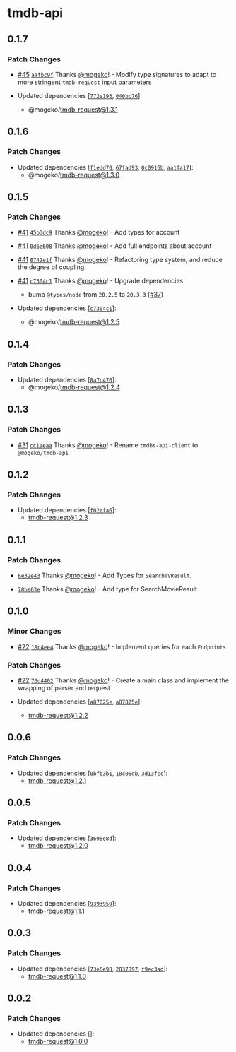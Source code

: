 # tmdb-api

## 0.1.7

### Patch Changes

- [#45](https://github.com/mogeko/movisea/pull/45) [`aafbc9f`](https://github.com/mogeko/movisea/commit/aafbc9f8ea85254fb7e69f303adaf9d3a7e0cc1c) Thanks [@mogeko](https://github.com/mogeko)! - Modify type signatures to adapt to more stringent `tmdb-request` input parameters

- Updated dependencies [[`772e193`](https://github.com/mogeko/movisea/commit/772e193647ab4f1aeb405e6be250de1b197914cf), [`040bc76`](https://github.com/mogeko/movisea/commit/040bc768e8934c4e0bbb955c3e12340b2da41784)]:
  - @mogeko/tmdb-request@1.3.1

## 0.1.6

### Patch Changes

- Updated dependencies [[`f1edd70`](https://github.com/mogeko/movisea/commit/f1edd705fa368d3d5dbc5f4cfbbff93c4c972abd), [`67fad93`](https://github.com/mogeko/movisea/commit/67fad93720aa6d4716eaa5a312c11823152dec78), [`0c0916b`](https://github.com/mogeko/movisea/commit/0c0916bce1db46eee04f0dc5802fcb280294beb5), [`aa1fa17`](https://github.com/mogeko/movisea/commit/aa1fa176ffb4a14513b9b6dd1809e89f0b4d81b6)]:
  - @mogeko/tmdb-request@1.3.0

## 0.1.5

### Patch Changes

- [#41](https://github.com/mogeko/movisea/pull/41) [`45b3dc9`](https://github.com/mogeko/movisea/commit/45b3dc97d6067f26f38e43ebdef21170fc482f59) Thanks [@mogeko](https://github.com/mogeko)! - Add types for account

- [#41](https://github.com/mogeko/movisea/pull/41) [`0d6e608`](https://github.com/mogeko/movisea/commit/0d6e608d1b855c774c62e78c8a67a677f2b4d8ea) Thanks [@mogeko](https://github.com/mogeko)! - Add full endpoints about account

- [#41](https://github.com/mogeko/movisea/pull/41) [`8742e1f`](https://github.com/mogeko/movisea/commit/8742e1fd979d9726b677c06f62f67371b8bfee97) Thanks [@mogeko](https://github.com/mogeko)! - Refactoring type system, and reduce the degree of coupling.

- [#41](https://github.com/mogeko/movisea/pull/41) [`c7304c1`](https://github.com/mogeko/movisea/commit/c7304c10629a443c00465c41e1d32ca1c4de9774) Thanks [@mogeko](https://github.com/mogeko)! - Upgrade dependencies

  - bump `@types/node` from `20.2.5` to `20.3.3` ([#37](https://github.com/mogeko/movisea/pull/37))

- Updated dependencies [[`c7304c1`](https://github.com/mogeko/movisea/commit/c7304c10629a443c00465c41e1d32ca1c4de9774)]:
  - @mogeko/tmdb-request@1.2.5

## 0.1.4

### Patch Changes

- Updated dependencies [[`8a7c476`](https://github.com/mogeko/movisea/commit/8a7c4767fc817e495792e1ce99fbc12e6f4722b5)]:
  - @mogeko/tmdb-request@1.2.4

## 0.1.3

### Patch Changes

- [#31](https://github.com/mogeko/movisea/pull/31) [`cc1aeaa`](https://github.com/mogeko/movisea/commit/cc1aeaa27fae98a1c8dea356e872cd72c0391da9) Thanks [@mogeko](https://github.com/mogeko)! - Rename `tmdbs-api-client` to `@mogeko/tmdb-api`

## 0.1.2

### Patch Changes

- Updated dependencies [[`f02efa6`](https://github.com/mogeko/movisea/commit/f02efa69403ef02284b49ff0e0e7b050a9b4c99c)]:
  - tmdb-request@1.2.3

## 0.1.1

### Patch Changes

- [`6e32e43`](https://github.com/mogeko/movisea/commit/6e32e43e32b6ab6b760f9190e57c0cb50964f402) Thanks [@mogeko](https://github.com/mogeko)! - Add Types for `SearchTVResult`.

- [`78be03e`](https://github.com/mogeko/movisea/commit/78be03ee73a74d5d6963f03a076c6c7bc2da8ef8) Thanks [@mogeko](https://github.com/mogeko)! - Add type for SearchMovieResult

## 0.1.0

### Minor Changes

- [#22](https://github.com/mogeko/movisea/pull/22) [`18c4ee4`](https://github.com/mogeko/movisea/commit/18c4ee46a40b2c0e739109f6d14b4709976401b2) Thanks [@mogeko](https://github.com/mogeko)! - Implement queries for each `Endpoints`

### Patch Changes

- [#22](https://github.com/mogeko/movisea/pull/22) [`70d4402`](https://github.com/mogeko/movisea/commit/70d4402b3cbfffe37f6fc72794858f0270810c42) Thanks [@mogeko](https://github.com/mogeko)! - Create a main class and implement the wrapping of parser and request

- Updated dependencies [[`a87825e`](https://github.com/mogeko/movisea/commit/a87825e9ee8de8e817d21ac09c6b23612c07c48c), [`a87825e`](https://github.com/mogeko/movisea/commit/a87825e9ee8de8e817d21ac09c6b23612c07c48c)]:
  - tmdb-request@1.2.2

## 0.0.6

### Patch Changes

- Updated dependencies [[`0bfb3b1`](https://github.com/mogeko/movisea/commit/0bfb3b19ee76fcc89d33d9e200be815e50f60848), [`18c06db`](https://github.com/mogeko/movisea/commit/18c06db12b40056c4f287046e89a2117b704f6e8), [`3d13fcc`](https://github.com/mogeko/movisea/commit/3d13fcc1b9456b45aba9026fc7621caae711182d)]:
  - tmdb-request@1.2.1

## 0.0.5

### Patch Changes

- Updated dependencies [[`3698e8d`](https://github.com/mogeko/movisea/commit/3698e8dfcb77f465519b84287ca95c464106d048)]:
  - tmdb-request@1.2.0

## 0.0.4

### Patch Changes

- Updated dependencies [[`9393959`](https://github.com/mogeko/movisea/commit/9393959f8e7fcba6fc3c9d5d23713655863d9bbd)]:
  - tmdb-request@1.1.1

## 0.0.3

### Patch Changes

- Updated dependencies [[`73e6e90`](https://github.com/mogeko/movisea/commit/73e6e9075ee8bd28bf10bfbd255cf7d43c56e0ca), [`2837897`](https://github.com/mogeko/movisea/commit/2837897af7d5c3b3396601ec1534f7ee86333215), [`f9ec3ad`](https://github.com/mogeko/movisea/commit/f9ec3adb187a7642a85db9a28c4ffe0284bbd7d6)]:
  - tmdb-request@1.1.0

## 0.0.2

### Patch Changes

- Updated dependencies []:
  - tmdb-request@1.0.0
